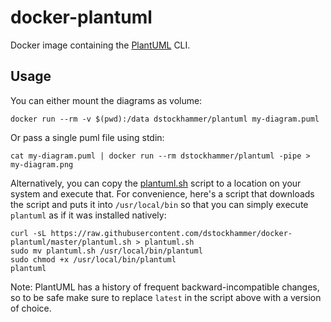 # docker-plantuml

Docker image containing the [PlantUML](https://github.com/plantuml/plantuml)
CLI.

## Usage

You can either mount the diagrams as volume:

    docker run --rm -v $(pwd):/data dstockhammer/plantuml my-diagram.puml

Or pass a single puml file using stdin:

    cat my-diagram.puml | docker run --rm dstockhammer/plantuml -pipe > my-diagram.png

Alternatively, you can copy the [plantuml.sh](plantuml.sh) script to a location
on your system and execute that. For convenience, here's a script that downloads
the script and puts it into `/usr/local/bin` so that you can simply execute
`plantuml` as if it was installed natively:

    curl -sL https://raw.githubusercontent.com/dstockhammer/docker-plantuml/master/plantuml.sh > plantuml.sh
    sudo mv plantuml.sh /usr/local/bin/plantuml
    sudo chmod +x /usr/local/bin/plantuml
    plantuml

Note: PlantUML has a history of frequent backward-incompatible changes, so to be
safe make sure to replace `latest` in the script above with a version of choice.
